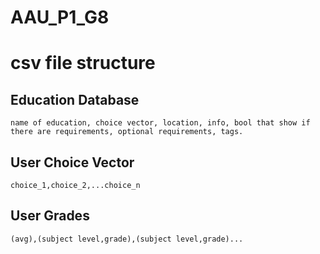 # AAU_P1_G8

# csv file structure


## Education Database
```csv
name of education, choice vector, location, info, bool that show if there are requirements, optional requirements, tags.
```

## User Choice Vector

``` csv
choice_1,choice_2,...choice_n
```

## User Grades

``` csv
(avg),(subject level,grade),(subject level,grade)...
```
